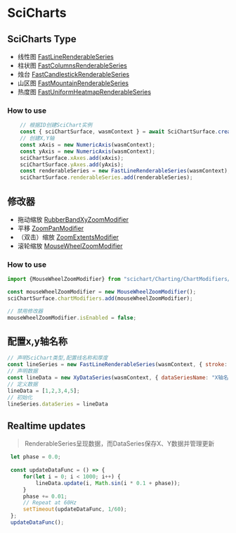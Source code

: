 # SciCharts

## SciCharts Type
- 线性图
[FastLineRenderableSeries](https://www.scichart.com/documentation/js/current/The%20Line%20Series%20Type.html)
- 柱状图
[FastColumnsRenderableSeries](https://www.scichart.com/documentation/js/current/webframe.html#The%20Column%20Series%20Type.html)
- 烛台
[FastCandlestickRenderableSeries](https://www.scichart.com/documentation/js/current/webframe.html#The%20Candlestick%20Series%20type.html)
- 山区图
[FastMountainRenderableSeries](https://www.scichart.com/documentation/js/current/webframe.html#The%20Mountain%20(Area)%20Series%20Type.html)
- 热度图
[FastUniformHeatmapRenderableSeries](https://www.scichart.com/documentation/js/current/webframe.html#The-Uniform-Heatmap-Chart-Type.html)
### How to use
```js
    // 根据ID创建SciChart实例
    const { sciChartSurface, wasmContext } = await SciChartSurface.create("scichart-root");
    // 创建X,Y轴
    const xAxis = new NumericAxis(wasmContext);
    const yAxis = new NumericAxis(wasmContext);
    sciChartSurface.xAxes.add(xAxis);
    sciChartSurface.yAxes.add(yAxis);
    const renderableSeries = new FastLineRenderableSeries(wasmContext);
    sciChartSurface.renderableSeries.add(renderableSeries);
```

## 修改器
- 拖动缩放
[RubberBandXyZoomModifier](https://www.scichart.com/documentation/js/current/webframe.html#RubberBandXyZoomModifier.html)
- 平移
[ZoomPanModifier](https://www.scichart.com/documentation/js/current/webframe.html#ZoomPanModifier.html)
- （双击）缩放
[ZoomExtentsModifier](https://www.scichart.com/documentation/js/current/webframe.html#ZoomExtentsModifier.html)
- 滚轮缩放
[MouseWheelZoomModifier](https://www.scichart.com/documentation/js/current/webframe.html#MouseWheelZoomModifier.html)

### How to use
```js
import {MouseWheelZoomModifier} from "scichart/Charting/ChartModifiers/MouseWheelZoomModifier";

const mouseWheelZoomModifier = new MouseWheelZoomModifier();
sciChartSurface.chartModifiers.add(mouseWheelZoomModifier);

// 禁用修改器
mouseWheelZoomModifier.isEnabled = false;
```

## 配置x,y轴名称
```js
// 声明SciChart类型,配置线名称和厚度
const lineSeries = new FastLineRenderableSeries(wasmContext, { stroke: "#4083B7", strokeThickness: 2 });
// 声明数据
const lineData = new XyDataSeries(wasmContext, { dataSeriesName: "X轴名称" });
// 定义数据
lineData = [1,2,3,4,5];
// 初始化
lineSeries.dataSeries = lineData
```

## Realtime updates
> RenderableSeries呈现数据，而DataSeries保存X、Y数据并管理更新
```js
 let phase = 0.0;    
    
 const updateDataFunc = () => {
     for(let i = 0; i < 1000; i++) {
         lineData.update(i, Math.sin(i * 0.1 + phase));
     }
     phase += 0.01;
     // Repeat at 60Hz
     setTimeout(updateDataFunc, 1/60);
 };
 updateDataFunc();
```


